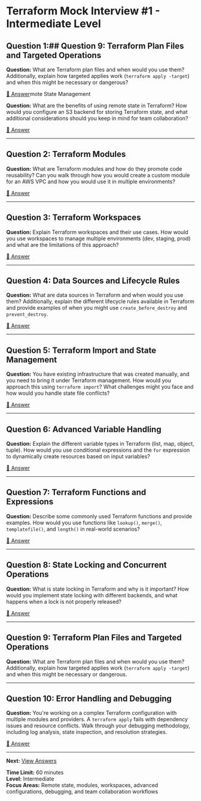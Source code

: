 # Terraform Mock Interview #1 - Intermediate Level

## Question 1:## Question 9: Terraform Plan Files and Targeted Operations

**Question:** What are Terraform plan files and when would you use them? Additionally, explain how targeted applies work (`terraform apply -target`) and when this might be necessary or dangerous?

[📖 Answer](mock_1_answers.md#question-9-terraform-plan-files-and-targeted-operations)mote State Management

**Question:** What are the benefits of using remote state in Terraform? How would you configure an S3 backend for storing Terraform state, and what additional considerations should you keep in mind for team collaboration?

[📖 Answer](mock_1_answers.md#question-1-remote-state-management)

---

## Question 2: Terraform Modules

**Question:** What are Terraform modules and how do they promote code reusability? Can you walk through how you would create a custom module for an AWS VPC and how you would use it in multiple environments?

[📖 Answer](mock_1_answers.md#question-2-terraform-modules)

---

## Question 3: Terraform Workspaces

**Question:** Explain Terraform workspaces and their use cases. How would you use workspaces to manage multiple environments (dev, staging, prod) and what are the limitations of this approach?

[📖 Answer](mock_1_answers.md#question-3-terraform-workspaces)

---

## Question 4: Data Sources and Lifecycle Rules

**Question:** What are data sources in Terraform and when would you use them? Additionally, explain the different lifecycle rules available in Terraform and provide examples of when you might use `create_before_destroy` and `prevent_destroy`.

[📖 Answer](mock_1_answers.md#question-4-data-sources-and-lifecycle-rules)

---

## Question 5: Terraform Import and State Management

**Question:** You have existing infrastructure that was created manually, and you need to bring it under Terraform management. How would you approach this using `terraform import`? What challenges might you face and how would you handle state file conflicts?

[📖 Answer](mock_1_answers.md#question-5-terraform-import-and-state-management)

---

## Question 6: Advanced Variable Handling

**Question:** Explain the different variable types in Terraform (list, map, object, tuple). How would you use conditional expressions and the `for` expression to dynamically create resources based on input variables?

[📖 Answer](mock_1_answers.md#question-6-advanced-variable-handling)

---

## Question 7: Terraform Functions and Expressions

**Question:** Describe some commonly used Terraform functions and provide examples. How would you use functions like `lookup()`, `merge()`, `templatefile()`, and `length()` in real-world scenarios?

[📖 Answer](mock_1_answers.md#question-7-terraform-functions-and-expressions)

---

## Question 8: State Locking and Concurrent Operations

**Question:** What is state locking in Terraform and why is it important? How would you implement state locking with different backends, and what happens when a lock is not properly released?

[📖 Answer](mock_1_answers.md#question-8-state-locking-and-concurrent-operations)

---

## Question 9: Terraform Plan Files and Targeted Operations

**Question:** What are Terraform plan files and when would you use them? Additionally, explain how targeted applies work (`terraform apply -target`) and when this might be necessary or dangerous.

---

## Question 10: Error Handling and Debugging

**Question:** You're working on a complex Terraform configuration with multiple modules and providers. A `terraform apply` fails with dependency issues and resource conflicts. Walk through your debugging methodology, including log analysis, state inspection, and resolution strategies.

[📖 Answer](mock_1_answers.md#question-10-error-handling-and-debugging)

---

**Next:** [View Answers](mock_1_answers.md)

**Time Limit:** 60 minutes  
**Level:** Intermediate  
**Focus Areas:** Remote state, modules, workspaces, advanced configurations, debugging, and team collaboration workflows
